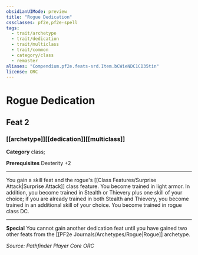 ```yaml
---
obsidianUIMode: preview
title: "Rogue Dedication"
cssclasses: pf2e,pf2e-spell
tags:
  - trait/archetype
  - trait/dedication
  - trait/multiclass
  - trait/common
  - category/class
  - remaster
aliases: "Compendium.pf2e.feats-srd.Item.bCWieNDC1CD35tin"
license: ORC
---
```

# Rogue Dedication
## Feat 2
### [[archetype]][[dedication]][[multiclass]]

**Category** class; 



**Prerequisites** Dexterity +2
* * *
You gain a skill feat and the rogue's [[Class Features/Surprise Attack|Surprise Attack]] class feature. You become trained in light armor. In addition, you become trained in Stealth or Thievery plus one skill of your choice; if you are already trained in both Stealth and Thievery, you become trained in an additional skill of your choice. You become trained in rogue class DC.

* * *

**Special** You cannot gain another dedication feat until you have gained two other feats from the [[PF2e Journals/Archetypes/Rogue|Rogue]] archetype.

*Source: Pathfinder Player Core*
*ORC*